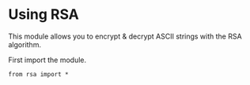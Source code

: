 # Using RSA
This module allows you to encrypt & decrypt ASCII strings with the RSA algorithm.

First import the module.

`from rsa import *`
